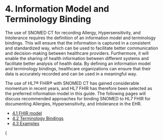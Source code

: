 # 4. Information Model and Terminology Binding

The use of SNOMED CT for recording Allergy, Hypersensitivity, and Intolerance requires the definition of an information model and terminology bindings. This will ensure that the information is captured in a consistent and standardized way, which can be used to facilitate better communication and decision-making between healthcare providers. Furthermore, it will enable the sharing of health information between different systems and facilitate better analysis of health data. By defining an information model and terminology bindings, healthcare organizations can ensure that their data is accurately recorded and can be used in a meaningful way.

The use of HL7® FHIR® with SNOMED CT has gained considerable momentum in recent years, and HL7 FHIR has therefore been selected as the preferred information model in this guide. The following pages will discuss recommended approaches for binding SNOMED to HL7 FHIR for documenting Allergies, Hypersensitivity, and Intolerance in the EHR.

  * [4.1 FHIR model](4.1-FHIR-model_180920414.html)
  * [4.2 Terminology Bindings](4.2-Terminology-Bindings_180920404.html)
  * [4.3 Examples](4.3-Examples_180920405.html)

  

{
